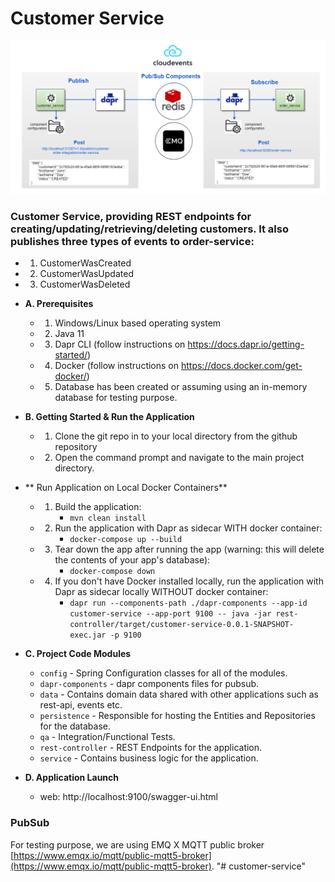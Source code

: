 # Customer Service

![customer-order.jpg](customer-order.jpg)

###  Customer Service, providing REST endpoints for creating/updating/retrieving/deleting customers. It also publishes three types of events to order-service:  
  * 1. CustomerWasCreated
  * 2. CustomerWasUpdated
  * 3. CustomerWasDeleted
  

* **A. Prerequisites**
   * 1. Windows/Linux based operating system
   * 2. Java 11 
   * 3. Dapr CLI (follow instructions on https://docs.dapr.io/getting-started/)
   * 4. Docker (follow instructions on https://docs.docker.com/get-docker/)
   * 5. Database has been created or assuming using an in-memory database for testing purpose.
  

* **B. Getting Started & Run the Application**
   * 1. Clone the git repo in to your local directory from the github repository
        
   * 2. Open the command prompt and navigate to the main project directory.


* ** Run Application on Local Docker Containers**

   * 1. Build the application:
        * `mvn clean install`

   * 2. Run the application with Dapr as sidecar WITH docker container:
        * `docker-compose up --build`

   * 3. Tear down the app after running the app (warning: this will delete the contents of your app's database):
        * `docker-compose down`

   * 4. If you don't have Docker installed locally, run the application with Dapr as sidecar locally WITHOUT docker container:
        * `dapr run --components-path ./dapr-components --app-id customer-service --app-port 9100 -- java -jar rest-controller/target/customer-service-0.0.1-SNAPSHOT-exec.jar -p 9100`
    

* **C. Project Code Modules**
    * `config` - Spring Configuration classes for all of the modules.
    * `dapr-components` - dapr components files for pubsub.
    * `data` - Contains domain data shared with other applications such as rest-api, events etc.
    * `persistence` - Responsible for hosting the Entities and Repositories for the database. 
    * `qa` - Integration/Functional Tests.
    * `rest-controller` - REST Endpoints for the application.
    * `service` - Contains business logic for the application.


* **D. Application Launch**
    * web: http://localhost:9100/swagger-ui.html


### PubSub

For testing purpose, we are using EMQ X MQTT public broker [https://www.emqx.io/mqtt/public-mqtt5-broker](https://www.emqx.io/mqtt/public-mqtt5-broker).
"# customer-service" 

